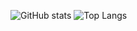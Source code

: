 
![GitHub stats](https://github-readme-stats.vercel.app/api?username=guiaguiar27&show_icons=true&theme=dracula)
![Top Langs](https://github-readme-stats.vercel.app/api/top-langs/?username=guiaguiar27&layout=compact&theme=dracula)
